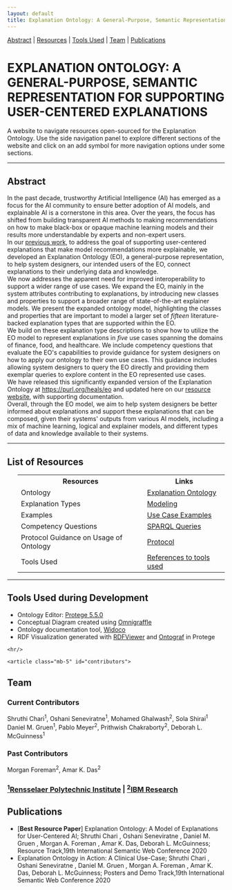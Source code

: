 ```yaml
---
layout: default
title: Explanation Ontology: A General-Purpose, Semantic Representation for Supporting User-Centered Explanations
---
```


[Abstract](#abstract) | [Resources](#resources) | [Tools Used](#toolsused) | [Team](#contributors) | [Publications](#publications)


<h1 class="page-title" style="text-transform:uppercase;" id="header">Explanation Ontology: A General-Purpose, Semantic Representation for Supporting User-Centered Explanations</h1>

<p class="message">A website to navigate resources open-sourced for the Explanation Ontology. Use the side navigation panel to explore different sections of the website and click on an add symbol for more navigation options under some sections.</p>

<!-- <table>
  <tbody>
    <tr>
      <td><a href="#abstract">Abstract</a></td>
    </tr>
  </tbody>
</table> -->

<hr>
<article class="mb-5" id="abstract">
<content>
  
  
<h2>Abstract</h2>
  <p>In the past decade, trustworthy Artificial Intelligence (AI) has emerged as a focus for the AI community to ensure better adoption of AI models, and explainable AI is a cornerstone in this area. Over the years, the focus has shifted from building transparent AI methods to making recommendations on how to make black-box or opaque machine learning models and their results more understandable by experts and non-expert users. 
    <br/>
    In our <a href="https://arxiv.org/abs/2010.01479">previous work</a>, to address the goal of supporting user-centered explanations that make model recommendations more explainable, we developed an Explanation Ontology (EO), a general-purpose representation, to help system designers, our intended users of the EO, connect explanations to their underlying data and knowledge. 
  <br/>
    We now addresses the apparent need for improved interoperability to support a wider range of use cases. We expand the EO, mainly in the system attributes contributing to explanations, by introducing new classes and properties to support a broader range of state-of-the-art explainer models. We present the expanded ontology model, highlighting the classes and properties that are important to model a larger set of <em>fifteen</em> literature-backed explanation types that are supported within the EO.
  <br/>
    We build on these explanation type descriptions to show how to utilize the EO model to represent explanations in <em>five</em> use cases spanning the domains of finance, food, and healthcare. We include competency questions that evaluate the EO's capabilities to provide guidance for system designers on how to apply our ontology to their own use cases. This guidance includes allowing system designers to query the EO directly and providing them exemplar queries to explore content in the EO represented use cases. 
  <br/>
    We have released this significantly expanded version of the Explanation Ontology at <a href="https://purl.org/heals/eo" >https://purl.org/heals/eo</a> and updated here on our <a href ="https://tetherless-world.github.io/explanation-ontology">resource website</a>, with supporting documentation. 
  <br/>
    Overall, through the EO model, we aim to help system designers be better informed about explanations and support these explanations that can be composed, given their systems' outputs from various AI models, including a mix of machine learning, logical and explainer models, and different types of data and knowledge available to their systems.</p>
 </content>
 
 <hr/>
 <article class="mb-5" id="resources">
<content>
<h2>List of Resources </h2>
<ul>
 <table style="width:100%">
    <tr>
    <th>Resources</th>
    <th>Links</th> 
  </tr>  
  <tr>
    <td>Ontology</td>
    <td><a href="ontology">Explanation Ontology</a> </td> 
  </tr>
  <tr>
    <td>Explanation Types</td>
    <td><a href="modeling#explanationtypes">Modeling</a> </td> 
  </tr>
    <!--<tr>
    <td> </td>
    <td> (b) <a href="./application.html">Faceted Browser</a> </td> 
  </tr>-->
    <tr>
    <td>Examples</td>
    <td><a href="clinicalexample">Use Case Examples</a> </td> 
  </tr>
   <tr>
    <td>Competency Questions </td>
    <td><a href="competencyquestions#sparql">SPARQL Queries</a> </td> 
  </tr>
   <tr>
      <tr>
    <td>Protocol Guidance on Usage of Ontology</td>
    <td><a href="protocol">Protocol</a> </td> 
  </tr>
    <td>Tools Used </td>
    <td><a href="index#toolsused">References to tools used</a> </td> 
  </tr>
</table>
  
 </ul>
 </content>
 
 <hr/>
 
 <article class="mb-5" id="toolsused">
<content>
  
  
<h2>Tools Used during Development</h2>
  <ul>
  <li>Ontology Editor: <a href="https://protege.stanford.edu/products.php#desktop-protege">Protege 5.5.0</a></li>
  <li>Conceptual Diagram created using <a href="https://www.omnigroup.com/omnigraffle/">Omnigraffle</a></li>
  <li>Ontology documentation tool, <a href="https://github.com/dgarijo/Widoco">Widoco</a></li>
  <li>RDF Visualization generated with <a href="http://jimmccusker.github.io/rdfviewer/">RDFViewer</a> and <a href="https://github.com/protegeproject/ontograf">Ontograf</a> in Protege</li>
  </ul>
  </content>
  <!--<iframe src="https://tetherless-world.github.io/explanation-ontology/WidocoDocumentation/index-en.html" style="width:100%;"/>-->
  
    <hr/>
   
    <article class="mb-5" id="contributors">
<content>
  <h2>Team</h2>
  <h3>Current Contributors</h3>
   Shruthi Chari<sup>1</sup>, Oshani Seneviratne<sup>1</sup>, Mohamed Ghalwash<sup>2</sup>, Sola Shirai<sup>1</sup> Daniel M. Gruen<sup>1</sup>, Pablo Meyer<sup>2</sup>, Prithwish Chakraborty<sup>2</sup>, Deborah L. McGuinness<sup>1</sup>
  <h3>Past Contributors</h3>
  Morgan Foreman<sup>2</sup>,  Amar K. Das<sup>2</sup>
<h3><a href="https://www.rpi.edu/"><sup>1</sup>Rensselaer Polytechnic Institute</a> | <a href="https://research.ibm.com/science"><sup>2</sup>IBM Research</a></h3>
   </content>
 
  <article class="mb-5" id="publications">
<content>
  <h2>Publications</h2>
  <ul>
    <li>[<b>Best Resource Paper</b>] Explanation Ontology: A Model of Explanations for User-Centered AI; Shruthi Chari , Oshani Seneviratne , Daniel M. Gruen ,  Morgan A. Foreman , Amar K. Das, Deborah L. McGuinness; Resource Track,19th International Semantic Web Conference 2020</li>
    <li>Explanation Ontology in Action: A Clinical Use-Case; Shruthi Chari , Oshani Seneviratne , Daniel M. Gruen ,  Morgan A. Foreman , Amar K. Das, Deborah L. McGuinness; Posters and Demo Track,19th International Semantic Web Conference 2020</li>
  </ul>
  </content>
<!-- 
<div class="posts">
  {% for post in paginator.posts %}
  <div class="post">
    <h1 class="post-title">
      <a href="{{ post.url }}">
        {{ post.title }}
      </a>
    </h1>

    <span class="post-date">{{ post.date | date_to_string }}</span>

    {{ post.content }}
  </div>
  {% endfor %}
</div>

<div class="pagination">
  {% if paginator.next_page %}
    <a class="pagination-item older" href="{{ site.baseurl }}page{{paginator.next_page}}">Older</a>
  {% else %}
    <span class="pagination-item older">Older</span>
  {% endif %}
  {% if paginator.previous_page %}
    {% if paginator.page == 2 %}
      <a class="pagination-item newer" href="{{ site.baseurl }}">Newer</a>
    {% else %}
      <a class="pagination-item newer" href="{{ site.baseurl }}page{{paginator.previous_page}}">Newer</a>
    {% endif %}
  {% else %}
    <span class="pagination-item newer">Newer</span>
  {% endif %}
</div> -->

